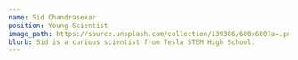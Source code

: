 ```yaml
---
name: Sid Chandrasekar
position: Young Scientist
image_path: https://source.unsplash.com/collection/139386/600x600?a=.png
blurb: Sid is a curious scientist from Tesla STEM High School.
---
```

